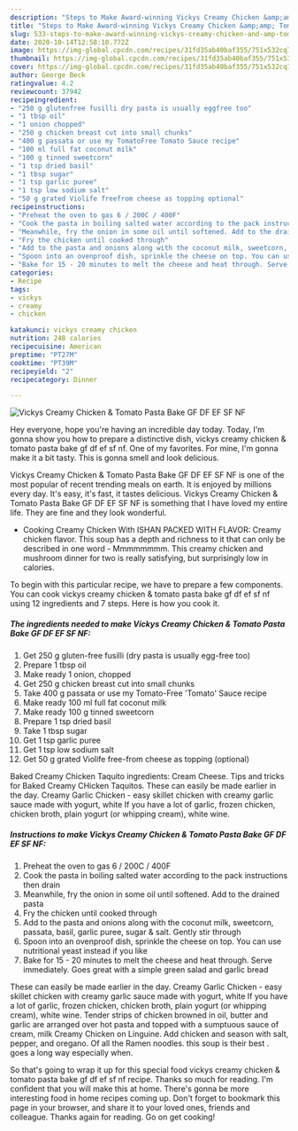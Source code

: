 ```yaml
---
description: "Steps to Make Award-winning Vickys Creamy Chicken &amp;amp; Tomato Pasta Bake GF DF EF SF NF"
title: "Steps to Make Award-winning Vickys Creamy Chicken &amp;amp; Tomato Pasta Bake GF DF EF SF NF"
slug: 533-steps-to-make-award-winning-vickys-creamy-chicken-and-amp-tomato-pasta-bake-gf-df-ef-sf-nf
date: 2020-10-14T12:58:10.772Z
image: https://img-global.cpcdn.com/recipes/31fd35ab40baf355/751x532cq70/vickys-creamy-chicken-tomato-pasta-bake-gf-df-ef-sf-nf-recipe-main-photo.jpg
thumbnail: https://img-global.cpcdn.com/recipes/31fd35ab40baf355/751x532cq70/vickys-creamy-chicken-tomato-pasta-bake-gf-df-ef-sf-nf-recipe-main-photo.jpg
cover: https://img-global.cpcdn.com/recipes/31fd35ab40baf355/751x532cq70/vickys-creamy-chicken-tomato-pasta-bake-gf-df-ef-sf-nf-recipe-main-photo.jpg
author: George Beck
ratingvalue: 4.2
reviewcount: 37942
recipeingredient:
- "250 g glutenfree fusilli dry pasta is usually eggfree too"
- "1 tbsp oil"
- "1 onion chopped"
- "250 g chicken breast cut into small chunks"
- "400 g passata or use my TomatoFree Tomato Sauce recipe"
- "100 ml full fat coconut milk"
- "100 g tinned sweetcorn"
- "1 tsp dried basil"
- "1 tbsp sugar"
- "1 tsp garlic puree"
- "1 tsp low sodium salt"
- "50 g grated Violife freefrom cheese as topping optional"
recipeinstructions:
- "Preheat the oven to gas 6 / 200C / 400F"
- "Cook the pasta in boiling salted water according to the pack instructions then drain"
- "Meanwhile, fry the onion in some oil until softened. Add to the drained pasta"
- "Fry the chicken until cooked through"
- "Add to the pasta and onions along with the coconut milk, sweetcorn, passata, basil, garlic puree, sugar &amp; salt. Gently stir through"
- "Spoon into an ovenproof dish, sprinkle the cheese on top. You can use nutritional yeast instead if you like"
- "Bake for 15 - 20 minutes to melt the cheese and heat through. Serve immediately. Goes great with a simple green salad and garlic bread"
categories:
- Recipe
tags:
- vickys
- creamy
- chicken

katakunci: vickys creamy chicken 
nutrition: 248 calories
recipecuisine: American
preptime: "PT27M"
cooktime: "PT39M"
recipeyield: "2"
recipecategory: Dinner

---
```



![Vickys Creamy Chicken &amp; Tomato Pasta Bake GF DF EF SF NF](https://img-global.cpcdn.com/recipes/31fd35ab40baf355/751x532cq70/vickys-creamy-chicken-tomato-pasta-bake-gf-df-ef-sf-nf-recipe-main-photo.jpg)

Hey everyone, hope you're having an incredible day today. Today, I'm gonna show you how to prepare a distinctive dish, vickys creamy chicken &amp; tomato pasta bake gf df ef sf nf. One of my favorites. For mine, I'm gonna make it a bit tasty. This is gonna smell and look delicious.

Vickys Creamy Chicken &amp; Tomato Pasta Bake GF DF EF SF NF is one of the most popular of recent trending meals on earth. It is enjoyed by millions every day. It's easy, it's fast, it tastes delicious. Vickys Creamy Chicken &amp; Tomato Pasta Bake GF DF EF SF NF is something that I have loved my entire life. They are fine and they look wonderful.

+ Cooking Creamy Chicken With ISHAN PACKED WITH FLAVOR: Creamy chicken flavor. This soup has a depth and richness to it that can only be described in one word - Mmmmmmmm. This creamy chicken and mushroom dinner for two is really satisfying, but surprisingly low in calories.


To begin with this particular recipe, we have to prepare a few components. You can cook vickys creamy chicken &amp; tomato pasta bake gf df ef sf nf using 12 ingredients and 7 steps. Here is how you cook it.

<!--inarticleads1-->

##### The ingredients needed to make Vickys Creamy Chicken &amp; Tomato Pasta Bake GF DF EF SF NF:

1. Get 250 g gluten-free fusilli (dry pasta is usually egg-free too)
1. Prepare 1 tbsp oil
1. Make ready 1 onion, chopped
1. Get 250 g chicken breast cut into small chunks
1. Take 400 g passata or use my Tomato-Free &#39;Tomato&#39; Sauce recipe
1. Make ready 100 ml full fat coconut milk
1. Make ready 100 g tinned sweetcorn
1. Prepare 1 tsp dried basil
1. Take 1 tbsp sugar
1. Get 1 tsp garlic puree
1. Get 1 tsp low sodium salt
1. Get 50 g grated Violife free-from cheese as topping (optional)


Baked Creamy Chicken Taquito ingredients: Cream Cheese. Tips and tricks for Baked Creamy CHicken Taquitos. These can easily be made earlier in the day. Creamy Garlic Chicken - easy skillet chicken with creamy garlic sauce made with yogurt, white If you have a lot of garlic, frozen chicken, chicken broth, plain yogurt (or whipping cream), white wine. 

<!--inarticleads2-->

##### Instructions to make Vickys Creamy Chicken &amp; Tomato Pasta Bake GF DF EF SF NF:

1. Preheat the oven to gas 6 / 200C / 400F
1. Cook the pasta in boiling salted water according to the pack instructions then drain
1. Meanwhile, fry the onion in some oil until softened. Add to the drained pasta
1. Fry the chicken until cooked through
1. Add to the pasta and onions along with the coconut milk, sweetcorn, passata, basil, garlic puree, sugar &amp; salt. Gently stir through
1. Spoon into an ovenproof dish, sprinkle the cheese on top. You can use nutritional yeast instead if you like
1. Bake for 15 - 20 minutes to melt the cheese and heat through. Serve immediately. Goes great with a simple green salad and garlic bread


These can easily be made earlier in the day. Creamy Garlic Chicken - easy skillet chicken with creamy garlic sauce made with yogurt, white If you have a lot of garlic, frozen chicken, chicken broth, plain yogurt (or whipping cream), white wine. Tender strips of chicken browned in oil, butter and garlic are arranged over hot pasta and topped with a sumptuous sauce of cream, milk Creamy Chicken on Linguine. Add chicken and season with salt, pepper, and oregano. Of all the Ramen noodles. this soup is their best . goes a long way especially when. 

So that's going to wrap it up for this special food vickys creamy chicken &amp; tomato pasta bake gf df ef sf nf recipe. Thanks so much for reading. I'm confident that you will make this at home. There's gonna be more interesting food in home recipes coming up. Don't forget to bookmark this page in your browser, and share it to your loved ones, friends and colleague. Thanks again for reading. Go on get cooking!
